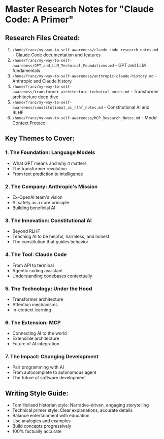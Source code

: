 # Master Research Notes for "Claude Code: A Primer"

## Research Files Created:
1. `/home/franz/my-way-to-self-awareness/claude_code_research_notes.md` - Claude Code documentation and features
2. `/home/franz/my-way-to-self-awareness/GPT_and_LLM_Technical_Foundations.md` - GPT and LLM fundamentals
3. `/home/franz/my-way-to-self-awareness/anthropic-claude-history.md` - Anthropic and Claude history
4. `/home/franz/my-way-to-self-awareness/transformer_architecture_technical_notes.md` - Transformer architecture deep dive
5. `/home/franz/my-way-to-self-awareness/constitutional_ai_rlhf_notes.md` - Constitutional AI and RLHF
6. `/home/franz/my-way-to-self-awareness/MCP_Research_Notes.md` - Model Context Protocol

## Key Themes to Cover:

### 1. The Foundation: Language Models
- What GPT means and why it matters
- The transformer revolution
- From text prediction to intelligence

### 2. The Company: Anthropic's Mission
- Ex-OpenAI team's vision
- AI safety as a core principle
- Building beneficial AI

### 3. The Innovation: Constitutional AI
- Beyond RLHF
- Teaching AI to be helpful, harmless, and honest
- The constitution that guides behavior

### 4. The Tool: Claude Code
- From API to terminal
- Agentic coding assistant
- Understanding codebases contextually

### 5. The Technology: Under the Hood
- Transformer architecture
- Attention mechanisms
- In-context learning

### 6. The Extension: MCP
- Connecting AI to the world
- Extensible architecture
- Future of AI integration

### 7. The Impact: Changing Development
- Pair programming with AI
- From autocomplete to autonomous agent
- The future of software development

## Writing Style Guide:
- Tom Holland historian style: Narrative-driven, engaging storytelling
- Technical primer style: Clear explanations, accurate details
- Balance entertainment with education
- Use analogies and examples
- Build concepts progressively
- 100% factually accurate